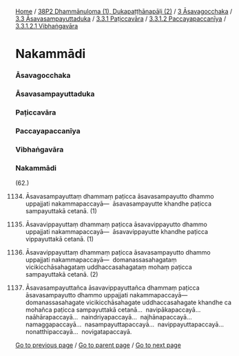 
[Home](/) / [38P2 Dhammānuloma (1), Dukapaṭṭhānapāḷi (2)](/tipitaka/38P2.md) / [3 Āsavagocchaka](/tipitaka/38P2/3.md) / [3.3 Āsavasampayuttaduka](/tipitaka/38P2/3/3.3.md) / [3.3.1 Paṭiccavāra](/tipitaka/38P2/3/3.3/3.3.1.md) / [3.3.1.2 Paccayapaccanīya](/tipitaka/38P2/3/3.3/3.3.1/3.3.1.2.md) / [3.3.1.2.1 Vibhaṅgavāra](/tipitaka/38P2/3/3.3/3.3.1/3.3.1.2/3.3.1.2.1.md)

# Nakammādi

### Āsavagocchaka

### Āsavasampayuttaduka

### Paṭiccavāra

### Paccayapaccanīya

### Vibhaṅgavāra

### Nakammādi

(62.)

1134. Āsavasampayuttaṃ dhammaṃ paṭicca āsavasampayutto dhammo uppajjati nakammapaccayā—  āsavasampayutte khandhe paṭicca sampayuttakā cetanā. (1)

1135. Āsavavippayuttaṃ dhammaṃ paṭicca āsavavippayutto dhammo uppajjati nakammapaccayā—  āsavavippayutte khandhe paṭicca vippayuttakā cetanā. (1)

1136. Āsavavippayuttaṃ dhammaṃ paṭicca āsavasampayutto dhammo uppajjati nakammapaccayā—  domanassasahagataṃ vicikicchāsahagataṃ uddhaccasahagataṃ mohaṃ paṭicca sampayuttakā cetanā. (2)

1137. Āsavasampayuttañca āsavavippayuttañca dhammaṃ paṭicca āsavasampayutto dhammo uppajjati nakammapaccayā—  domanassasahagate vicikicchāsahagate uddhaccasahagate khandhe ca mohañca paṭicca sampayuttakā cetanā…  navipākapaccayā…  naāhārapaccayā…  naindriyapaccayā…  najhānapaccayā…  namaggapaccayā…  nasampayuttapaccayā…  navippayuttapaccayā…  nonatthipaccayā…  novigatapaccayā.

[Go to previous page](/tipitaka/38P2/3/3.3/3.3.1/3.3.1.2/3.3.1.2.1/Napurejatadi.md) / [Go to parent page](/tipitaka/38P2/3/3.3/3.3.1/3.3.1.2/3.3.1.2.1.md) / [Go to next page](/tipitaka/38P2/3/3.3/3.3.1/3.3.1.2/3.3.1.2.2.md)


